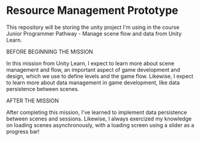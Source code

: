 # Resource Management Prototype
This repository will be storing the unity project I'm using in the course Junior Programmer Pathway - Manage scene flow and data from Unity Learn.

BEFORE BEGINNING THE MISSION

In this mission from Unity Learn, I expect to learn more about scene management and flow, an important aspect of game development and design, which we use to define levels and the game flow. Likewise, I expect to learn more about data management in game development, like data persistence between scenes.

AFTER THE MISSION

After completing this mission, I've learned to implement data persistence between scenes and sessions. Likewise, I always exercized my knowledge on loading scenes asynchronously, with a loading screen using a slider as a progress bar!
